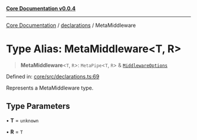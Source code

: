 [**Core Documentation v0.0.4**](../../README.md)

***

[Core Documentation](../../modules.md) / [declarations](../README.md) / MetaMiddleware

# Type Alias: MetaMiddleware\<T, R\>

> **MetaMiddleware**\<`T`, `R`\>: `MetaPipe`\<`T`, `R`\> & [`MiddlewareOptions`](../../decorators/Middleware/interfaces/MiddlewareOptions.md)

Defined in: [core/src/declarations.ts:69](https://github.com/stonemjs/core/blob/2adc2da4c7e3b5a9f593c198ba7e8ad639651777/src/declarations.ts#L69)

Represents a MetaMiddleware type.

## Type Parameters

• **T** = `unknown`

• **R** = `T`
